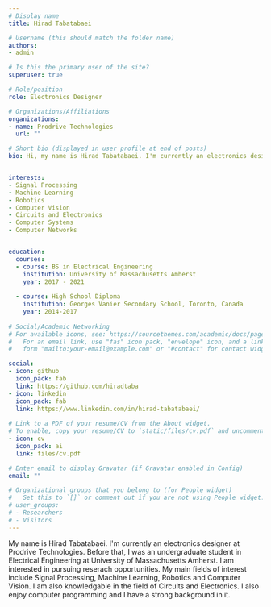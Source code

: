 ```yaml
---
# Display name
title: Hirad Tabatabaei

# Username (this should match the folder name)
authors:
- admin

# Is this the primary user of the site?
superuser: true

# Role/position
role: Electronics Designer

# Organizations/Affiliations
organizations:
- name: Prodrive Technologies
  url: ""

# Short bio (displayed in user profile at end of posts)
bio: Hi, my name is Hirad Tabatabaei. I'm currently an electronics designer at Prodrive Technologies.


interests:
- Signal Processing
- Machine Learning
- Robotics
- Computer Vision
- Circuits and Electronics
- Computer Systems
- Computer Networks


education:
  courses:
  - course: BS in Electrical Engineering
    institution: University of Massachusetts Amherst
    year: 2017 - 2021
  
  - course: High School Diploma
    institution: Georges Vanier Secondary School, Toronto, Canada
    year: 2014-2017
    
# Social/Academic Networking
# For available icons, see: https://sourcethemes.com/academic/docs/page-builder/#icons
#   For an email link, use "fas" icon pack, "envelope" icon, and a link in the
#   form "mailto:your-email@example.com" or "#contact" for contact widget.

social:
- icon: github
  icon_pack: fab
  link: https://github.com/hiradtaba
- icon: linkedin
  icon_pack: fab
  link: https://www.linkedin.com/in/hirad-tabatabaei/
  
# Link to a PDF of your resume/CV from the About widget.
# To enable, copy your resume/CV to `static/files/cv.pdf` and uncomment the lines below.
- icon: cv
  icon_pack: ai
  link: files/cv.pdf

# Enter email to display Gravatar (if Gravatar enabled in Config)
email: ""

# Organizational groups that you belong to (for People widget)
#   Set this to `[]` or comment out if you are not using People widget.
# user_groups:
# - Researchers
# - Visitors
---
```


My name is Hirad Tabatabaei. I'm currently an electronics designer at Prodrive Technologies. Before that, I was an undergraduate student in Electrical Engineering at University of Massachusetts Amherst. I am interested in pursuing reserach opportunities. My main fields of interest include Signal Processing, Machine Learning, Robotics and Computer Vision. I am also knowledgable in the field of Circuits and Electronics. I also enjoy computer programming and I have a strong background in it.  



